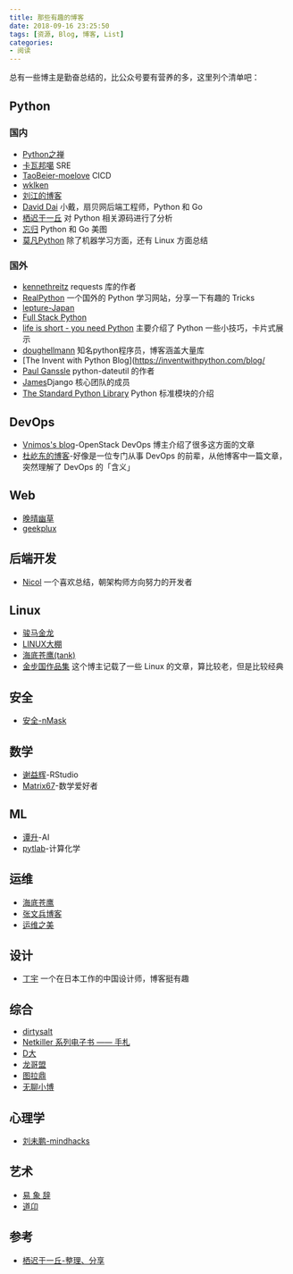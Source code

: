 ```yaml
---
title: 那些有趣的博客
date: 2018-09-16 23:25:50
tags: [资源, Blog, 博客, List]
categories:
- 阅读
---
```


总有一些博主是勤奋总结的，比公众号要有营养的多，这里列个清单吧：

<!-- more -->

## Python

### 国内

- [Python之禅](https://foofish.net/)
- [卡瓦邦噶](https://www.kawabangga.com/) SRE
- [TaoBeier-moelove](http://moelove.info/) CICD
- [wklken](http://www.wklken.me/)
- [刘江的博客](http://www.liujiangblog.com/blog/)
- [David Dai](https://blog.stdioa.com/) 小戴，扇贝网后端工程师，Python 和 Go
- [栖迟于一丘](https://www.hongweipeng.com/) 对 Python 相关源码进行了分析
- [忘归](http://jalan.space/) Python 和 Go 美图
- [莫凡Python](https://morvanzhou.github.io/) 除了机器学习方面，还有 Linux 方面总结

### 国外

- [kennethreitz](https://www.kennethreitz.org/) requests 库的作者
- [RealPython](https://realpython.com/) 一个国外的 Python 学习网站，分享一下有趣的 Tricks
- [lepture-Japan](https://lepture.com/)
- [Full Stack Python](https://www.fullstackpython.com/blog.html)
- [life is short - you need Python](http://love-python.blogspot.com/) 主要介绍了 Python 一些小技巧，卡片式展示
- [doughellmann](https://doughellmann.com/blog/) 知名python程序员，博客涵盖大量库
- [The Invent with Python Blog](https://inventwithpython.com/blog/
- [Paul Ganssle](https://blog.ganssle.io/) python-dateutil 的作者
- [James](https://www.b-list.org/weblog/)Django 核心团队的成员
- [The Standard Python Library](http://effbot.org/librarybook/) Python 标准模块的介绍

## DevOps

- [Vnimos's blog](https://vnimos.cn/)-OpenStack DevOps 博主介绍了很多这方面的文章
- [杜屹东的博客](https://www.duyidong.com/)-好像是一位专门从事 DevOps 的前辈，从他博客中一篇文章，突然理解了 DevOps 的「含义」

## Web

- [晚晴幽草](http://jeffjade.com/)
- [geekplux](https://geekplux.com/atom.xml)

## 后端开发

- [Nicol](http://taozj.net/) 一个喜欢总结，朝架构师方向努力的开发者

## Linux

- [骏马金龙](http://www.cnblogs.com/f-ck-need-u/p/7048359.html)
- [LINUX大棚](http://roclinux.cn/)
- [海底苍鹰(tank)](http://blog.51yip.com/)
- [金步国作品集](http://www.jinbuguo.com/) 这个博主记载了一些 Linux 的文章，算比较老，但是比较经典

## 安全

- [安全-nMask](http://tengzhangchao.github.io)

## 数学

- [谢益辉](https://yihui.name/)-RStudio
- [Matrix67](https://www.matrix67.com/blog/)-数学爱好者

## ML

- [谭升](https://www.face2ai.com/)-AI
- [pytlab](http://pytlab.org/)-计算化学

## 运维

- [海底苍鹰](http://blog.51yip.com/)
- [张文兵博客](https://zhangwenbing.com/)
- [运维之美](https://www.hi-linux.com/)

## 设计

- [丁宇](https://dingyu.me/blog/) 一个在日本工作的中国设计师，博客挺有趣

## 综合

- [dirtysalt](https://dirtysalt.github.io/blog.html)
- [Netkiller 系列电子书 —— 手札](http://www.netkiller.cn/)
- [D大](https://88250.b3log.org/)
- [龙哥盟](http://flygon.net/)
- [图拉鼎](https://imtx.me/)
- [无聊小博](http://www.wuliaole.com/)

## 心理学

- [刘未鹏-mindhacks](http://mindhacks.cn/)

## 艺术

- [易 象 辞](https://reuixiy.github.io)
- [道卬](https://www.daoon.com/)

## 参考

- [栖迟于一丘-整理、分享](https://www.hongweipeng.com/index.php/share.html)